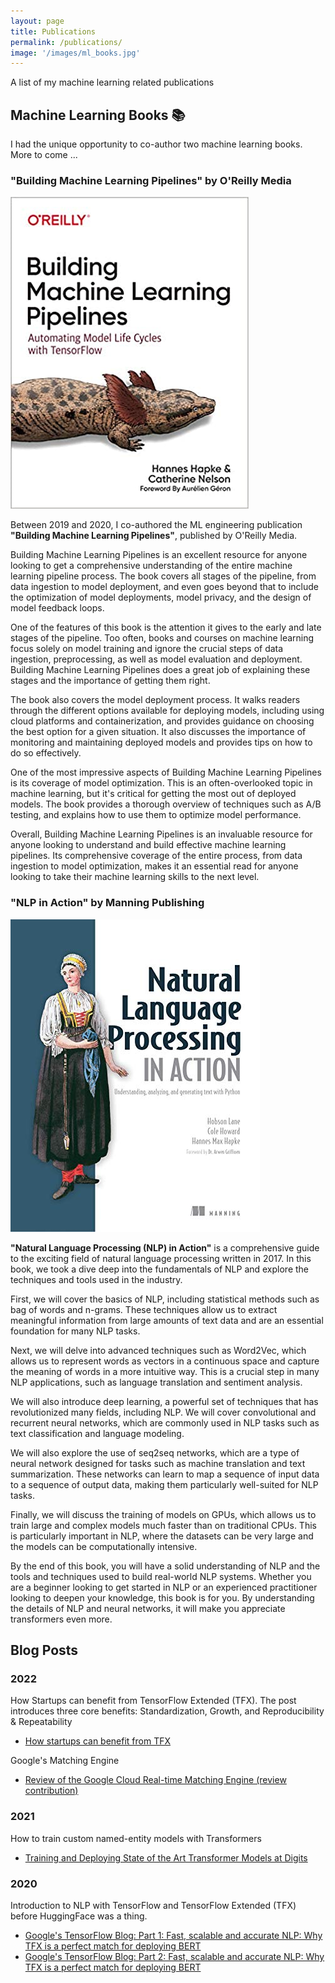 ```yaml
---
layout: page
title: Publications
permalink: /publications/
image: '/images/ml_books.jpg'
---
```


A list of my machine learning related publications

## Machine Learning Books 📚

I had the unique opportunity to co-author two machine learning books. More to come ...

### "Building Machine Learning Pipelines" by O'Reilly Media

![Building Machine Learning Pipelines book cover](/images/building_ml_pipelines.jpg)

Between 2019 and 2020, I co-authored the ML engineering publication **"Building Machine Learning Pipelines"**, published by O'Reilly Media.

Building Machine Learning Pipelines is an excellent resource for anyone looking to get a comprehensive understanding of the entire machine learning pipeline process. The book covers all stages of the pipeline, from data ingestion to model deployment, and even goes beyond that to include the optimization of model deployments, model privacy, and the design of model feedback loops.

One of the features of this book is the attention it gives to the early and late stages of the pipeline. Too often, books and courses on machine learning focus solely on model training and ignore the crucial steps of data ingestion, preprocessing, as well as model evaluation and deployment. Building Machine Learning Pipelines does a great job of explaining these stages and the importance of getting them right.

The book also covers the model deployment process. It walks readers through the different options available for deploying models, including using cloud platforms and containerization, and provides guidance on choosing the best option for a given situation. It also discusses the importance of monitoring and maintaining deployed models and provides tips on how to do so effectively.

One of the most impressive aspects of Building Machine Learning Pipelines is its coverage of model optimization. This is an often-overlooked topic in machine learning, but it's critical for getting the most out of deployed models. The book provides a thorough overview of techniques such as A/B testing, and explains how to use them to optimize model performance.

Overall, Building Machine Learning Pipelines is an invaluable resource for anyone looking to understand and build effective machine learning pipelines. Its comprehensive coverage of the entire process, from data ingestion to model optimization, makes it an essential read for anyone looking to take their machine learning skills to the next level.


### "NLP in Action" by Manning Publishing

![NLP in Action book cover](/images/NLP_in_Action.jpeg)

**"Natural Language Processing (NLP) in Action"** is a comprehensive guide to the exciting field of natural language processing written in 2017. In this book, we took a dive deep into the fundamentals of NLP and explore the techniques and tools used in the industry.

First, we will cover the basics of NLP, including statistical methods such as bag of words and n-grams. These techniques allow us to extract meaningful information from large amounts of text data and are an essential foundation for many NLP tasks.

Next, we will delve into advanced techniques such as Word2Vec, which allows us to represent words as vectors in a continuous space and capture the meaning of words in a more intuitive way. This is a crucial step in many NLP applications, such as language translation and sentiment analysis.

We will also introduce deep learning, a powerful set of techniques that has revolutionized many fields, including NLP. We will cover convolutional and recurrent neural networks, which are commonly used in NLP tasks such as text classification and language modeling.

We will also explore the use of seq2seq networks, which are a type of neural network designed for tasks such as machine translation and text summarization. These networks can learn to map a sequence of input data to a sequence of output data, making them particularly well-suited for NLP tasks.

Finally, we will discuss the training of models on GPUs, which allows us to train large and complex models much faster than on traditional CPUs. This is particularly important in NLP, where the datasets can be very large and the models can be computationally intensive.

By the end of this book, you will have a solid understanding of NLP and the tools and techniques used to build real-world NLP systems. Whether you are a beginner looking to get started in NLP or an experienced practitioner looking to deepen your knowledge, this book is for you. By understanding the details of NLP and neural networks, it will make you appreciate transformers even more.

## Blog Posts

### 2022

How Startups can benefit from TensorFlow Extended (TFX). The post introduces three core benefits: Standardization, Growth, and Reproducibility & Repeatability
* [How startups can benefit from TFX](https://blog.tensorflow.org/2022/10/how-startups-can-benefit-from-tfx.html)

Google's Matching Engine
* [Review of the Google Cloud Real-time Matching Engine (review contribution)](https://cloud.google.com/blog/products/ai-machine-learning/real-time-ai-with-google-cloud-vertex-ai)

### 2021

How to train custom named-entity models with Transformers
* [Training and Deploying State of the Art Transformer Models at Digits](https://developer.digits.com/2021/09/15/training-and-deploying-state-of-the-art-transformer-models-at-digits/)

### 2020

Introduction to NLP with TensorFlow and TensorFlow Extended (TFX) before HuggingFace was a thing.
* [Google's TensorFlow Blog: Part 1: Fast, scalable and accurate NLP: Why TFX is a perfect match for deploying BERT](https://blog.tensorflow.org/2020/03/part-1-fast-scalable-and-accurate-nlp-tensorflow-deploying-bert.html)
* [Google's TensorFlow Blog: Part 2: Fast, scalable and accurate NLP: Why TFX is a perfect match for deploying BERT](https://blog.tensorflow.org/2020/06/part-2-fast-scalable-and-accurate-nlp.html)
